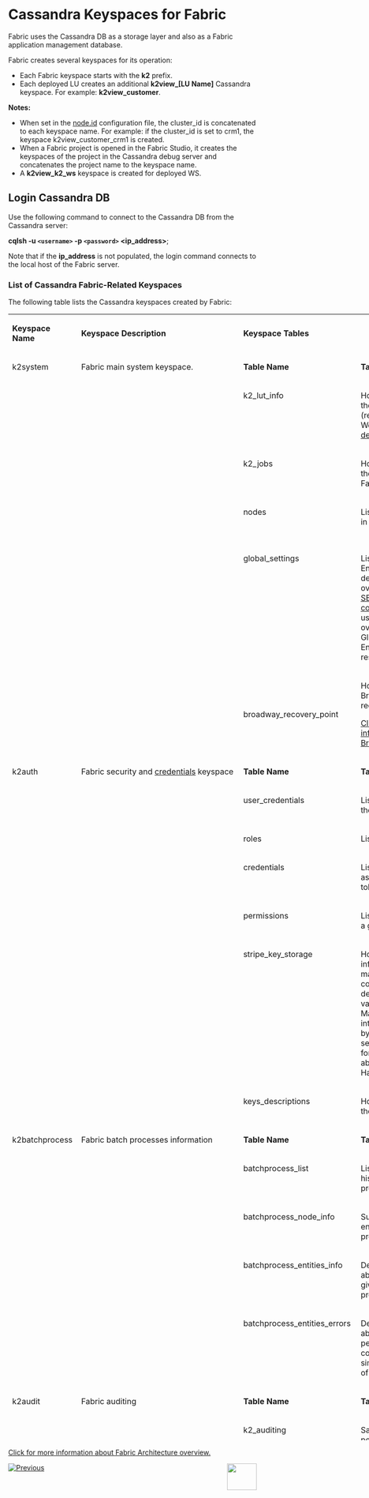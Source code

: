 # Cassandra Keyspaces for Fabric

Fabric uses the Cassandra DB as a storage layer and also as a Fabric application management database. 

Fabric creates several keyspaces for its operation:
-  Each Fabric keyspace starts with the **k2** prefix.
-  Each deployed LU creates an additional **k2view_[LU Name]** Cassandra keyspace. For example: **k2view_customer**.

**Notes:**

-  When set in the [node.id](/articles/02_fabric_architecture/05_fabric_main_configuration_files.md#nodeid) configuration file, the cluster_id is concatenated to each keyspace name. For example: if the cluster_id is set to crm1, the keyspace k2view_customer_crm1 is created.
- When a Fabric project is opened in the Fabric Studio, it creates the keyspaces of the project in the Cassandra debug server and concatenates the project name to the keyspace name.
- A <strong>k2view_k2_ws</strong> keyspace is created for deployed WS.

## Login Cassandra DB

Use the following command to connect to the Cassandra DB from the Cassandra server:

**cqlsh -u `<username>` -p `<password>` <ip_address>**;

Note that if the **ip_address** is not populated, the login command connects to the local host of the Fabric server.

### List of Cassandra Fabric-Related Keyspaces 

The following table lists the Cassandra keyspaces created by Fabric:



<table style="width: 900px; height: 2282px;">
<tbody>
<tr style="height: 46px;">
<td style="height: 46px; width: 125px;">
<p><strong>Keyspace Name</strong></p>
</td>
<td style="height: 46px; width: 317px;">
<p><strong>Keyspace Description</strong></p>
</td>
<td style="height: 46px; width: 436px;" colspan="2">
<p><strong>Keyspace Tables</strong></p>
</td>
</tr>
<tr style="height: 46px;">
<td style="height: 538px; width: 125px;" rowspan="6" valign="top">
<p>k2system</p>
<p>&nbsp;</p>
</td>
<td style="height: 538px; width: 317px;" rowspan="6" valign="top">
<p>Fabric main system keyspace.</p>
<p>&nbsp;</p>
</td>
<td style="height: 46px; width: 209px;" valign="top">
<p><strong>Table Name</strong></p>
</td>
<td style="height: 46px; width: 221px;" valign="top">
<p><strong>Table Description</strong></p>
</td>
</tr>
<tr style="height: 100px;">
<td style="height: 100px; width: 209px;" valign="top">
<p>k2_lut_info&nbsp;</p>
<p>&nbsp;</p>
</td>
<td style="height: 100px; width: 221px;" valign="top">
<p>Holds the metadata of the LUs, Common (reference) tables and Web Services <a href="/articles/16_deploy_fabric/01_deploy_Fabric_project.md">deployed to Fabric.</a></p>
</td>
</tr>
<tr style="height: 78px;">
<td style="height: 78px; width: 209px;" valign="top">
<p>k2_jobs</p>
<p>&nbsp;</p>
</td>
<td style="height: 78px; width: 221px;" valign="top">
<p>Holds information on the execution of all Fabric jobs.</p>
</td>
</tr>
<tr style="height: 78px;">
<td style="height: 78px; width: 209px;" valign="top">
<p>nodes</p>
<p>&nbsp;</p>
</td>
<td style="height: 78px; width: 221px;" valign="top">
<p>List of all Fabric nodes in the cluster.</p>
</td>
</tr>
<tr style="height: 172px;">
<td style="height: 172px; width: 209px;" valign="top">
<p>global_settings</p>
</td>
<td style="height: 172px; width: 221px;" valign="top">
<p>List of all Globals and Environments whose default value has been overidden using the <a href="/articles/08_globals/03_set_globals.md#how-do-i-use-set_global-global-command">SET_GLOBAL command</a>. This table is used to identify the overridden value of Globals or Environments when restarting Fabric.</p>
</td>
</tr>
<tr style="height: 64px;">
<td style="height: 64px; width: 209px;">
<p>broadway_recovery_point</p>
</td>
<td style="height: 64px; width: 221px;">
<p>Holds information on Broadway flows with recovery points.</p>
<p><a href="/articles/19_Broadway/29_recovery_point.md">Click for more information about Broadway Recovery.</a></p>
</td>
</tr>
<tr style="height: 46px;">
<td style="height: 574px; width: 125px;" rowspan="7" valign="top">
<p>k2auth</p>
</td>
<td style="height: 574px; width: 317px;" rowspan="7" valign="top">
<p>Fabric security and <a href="/articles/17_fabric_credentials/01_fabric_credentials_overview.md">credentials</a> keyspace</p>
</td>
<td style="height: 46px; width: 209px;" valign="top">
<p><strong>Table Name</strong></p>
</td>
<td style="height: 46px; width: 221px;" valign="top">
<p><strong>Table Description</strong></p>
</td>
</tr>
<tr style="height: 64px;">
<td style="height: 64px; width: 209px;" valign="top">
<p>user_credentials</p>
</td>
<td style="height: 64px; width: 221px;" valign="top">
<p>List of Fabric users and their assigned roles.</p>
</td>
</tr>
<tr style="height: 46px;">
<td style="height: 46px; width: 209px;" valign="top">
<p>roles</p>
</td>
<td style="height: 46px; width: 221px;" valign="top">
<p>List of role definitions.</p>
</td>
</tr>
<tr style="height: 82px;">
<td style="height: 82px; width: 209px;" valign="top">
<p>credentials</p>
</td>
<td style="height: 82px; width: 221px;" valign="top">
<p>List of tokens with assigned roles. The tokens are encrypted.</p>
</td>
</tr>
<tr style="height: 64px;">
<td style="height: 64px; width: 209px;" valign="top">
<p>permissions</p>
</td>
<td style="height: 64px; width: 221px;" valign="top">
<p>List of permissions for a given role.</p>
</td>
</tr>
<tr style="height: 208px;">
<td style="height: 208px; width: 209px;" valign="top">
<p>stripe_key_storage</p>
</td>
<td style="height: 208px; width: 221px;" valign="top">
<p>Holds encrypted information about the master key. This table contains the key description, index, and value fields. The Master Key is broken into bytes, where each byte is stored in a separate record. Click for more information about Fabric Security Hardening.</p>
</td>
</tr>
<tr style="height: 64px;">
<td style="height: 64px; width: 209px;" valign="top">
<p>keys_descriptions</p>
</td>
<td style="height: 64px; width: 221px;" valign="top">
<p>Holds a description of the master key.</p>
</td>
</tr>
<tr style="height: 46px;">
<td style="height: 388px; width: 125px;" rowspan="5" valign="top">
<p>k2batchprocess</p>
</td>
<td style="height: 388px; width: 317px;" rowspan="5" valign="top">
<p>Fabric batch processes information</p>
</td>
<td style="height: 46px; width: 209px;" valign="top">
<p><strong>Table Name</strong></p>
</td>
<td style="height: 46px; width: 221px;" valign="top">
<p><strong>Table Description</strong></p>
</td>
</tr>
<tr style="height: 64px;">
<td style="height: 64px; width: 209px;" valign="top">
<p>batchprocess_list</p>
</td>
<td style="height: 64px; width: 221px;" valign="top">
<p>List of the entire history of the batch process commands.</p>
</td>
</tr>
<tr style="height: 78px;">
<td style="height: 78px; width: 209px;" valign="top">
<p>batchprocess_node_info&nbsp;&nbsp;&nbsp;&nbsp;&nbsp;&nbsp;&nbsp;</p>
<p>&nbsp;</p>
</td>
<td style="height: 78px; width: 221px;" valign="top">
<p>Summary of handled entities per batch process per node.</p>
</td>
</tr>
<tr style="height: 82px;">
<td style="height: 82px; width: 209px;" valign="top">
<p>batchprocess_entities_info</p>
</td>
<td style="height: 82px; width: 221px;" valign="top">
<p>Detailed information about an execution of a given entity per batch process command.</p>
</td>
</tr>
<tr style="height: 118px;">
<td style="height: 118px; width: 209px;" valign="top">
<p>batchprocess_entities_errors&nbsp;</p>
</td>
<td style="height: 118px; width: 221px;" valign="top">
<p>Detailed information about failed entities per batch process command. This table simplifies the analysis of failed entities.</p>
</td>
</tr>
<tr style="height: 46px;">
<td style="height: 128px; width: 125px;" rowspan="2" valign="top">
<p>k2audit</p>
</td>
<td style="height: 128px; width: 317px;" rowspan="2" valign="top">
<p>Fabric auditing</p>
</td>
<td style="height: 46px; width: 209px;" valign="top">
<p><strong>Table Name</strong></p>
</td>
<td style="height: 46px; width: 221px;" valign="top">
<p><strong>Table Description</strong></p>
</td>
</tr>
<tr style="height: 82px;">
<td style="height: 82px; width: 209px;" valign="top">
<p>k2_auditing</p>
</td>
<td style="height: 82px; width: 221px;" valign="top">
<p>Saves all activities performed on Fabric, when AUDIT is set to ON in the config.ini file.</p>
</td>
</tr>
<tr style="height: 164px;">
<td style="height: 164px; width: 125px;" valign="top">
<p>k2staging</p>
</td>
<td style="height: 164px; width: 317px;" valign="top">
<p>Staging tables for IIDFinder mechanism:&nbsp;</p>
<p><span data-contrast="auto">A different set of caching, delta, solo and orphans&rsquo; tables is created for each LU that is synchronized by the IIDFinder (proactive sync) mechanism. </span></p>
<p>&nbsp;</p>
</td>
<td style="height: 164px; width: 209px;">&nbsp;</td>
<td style="height: 164px; width: 221px;">&nbsp;</td>
</tr>
<tr style="height: 46px;">
<td style="height: 260px; width: 125px;" rowspan="3" valign="top">
<p>K2view_&lt;LU Name&gt;</p>
</td>
<td style="height: 260px; width: 317px;" rowspan="3" valign="top">
<p>A new keyspace is created for each <a href="/articles/16_deploy_fabric/01_deploy_Fabric_project.md#how-are-deployed-objects-reflected-in-cassandra">deployed LU.</a></p>
<p>Note that when deploying the LU to Fabric debug server, Fabric also concatenates the Fabric version and the project name to the keyspace of each LU. For example: k2view_test_cust_6_2_kb_fabric_project.</p>
</td>
<td style="height: 46px; width: 209px;" valign="top">
<p><strong>Table Name</strong></p>
</td>
<td style="height: 46px; width: 221px;" valign="top">
<p><strong>Table Description</strong></p>
</td>
</tr>
<tr style="height: 64px;">
<td style="height: 64px; width: 209px;" valign="top">
<p>entity</p>
</td>
<td style="height: 64px; width: 221px;" valign="top">
<p>Stores the list of all <a href="/articles/01_fabric_overview/02_fabric_glossary.md#lui">LUIs</a> and their MicroDB.</p>
</td>
</tr>
<tr style="height: 150px;">
<td style="height: 150px; width: 209px;" valign="top">
<p>entity_chunks</p>
</td>
<td style="height: 150px; width: 221px;" valign="top">
<p>Stores large LUIs. The <a href="/articles/01_fabric_overview/02_fabric_glossary.md#mdb--microdb">MicroDB </a> of a Large LUI is divided into chunks and stored in entity_chunks.</p>
<p><a href="/articles/02_fabric_architecture/01_fabric_architecture_overview.md#21-fabric-storage">Click for more information about Fabric storage.</a></p>
</td>
</tr>
<tr style="height: 46px;">
<td style="height: 184px; width: 125px;" rowspan="4">
<p>k2masking</p>
<p>&nbsp;</p>
<p>&nbsp;</p>
</td>
<td style="height: 184px; width: 317px;" rowspan="4">
<p>Tables that support Broadway masking mechanism.</p>
<p><a href="/articles/19_Broadway/actors/07_masking_and_sequence_actors.md">Click for more information about Broadway Masking.</a></p>
</td>
<td style="height: 46px; width: 209px;">
<p><strong>Table Name</strong></p>
</td>
<td style="height: 46px; width: 221px;">
<p><strong>Table Description</strong></p>
</td>
</tr>
<tr style="height: 46px;">
<td style="height: 46px; width: 209px;">
<p>masking_cache</p>
</td>
<td style="height: 46px; width: 221px;">
<p>Stores the cached masked values.</p>
</td>
</tr>
<tr style="height: 46px;">
<td style="height: 46px; width: 209px;">
<p>uniqueness</p>
</td>
<td style="height: 46px; width: 221px;">
<p>Supports the uniqueness of the masked value per execution and masking ID.</p>
</td>
</tr>
<tr style="height: 46px;">
<td style="height: 46px; width: 209px;">
<p>TDM_SEQ_MAPPING</p>
</td>
<td style="height: 46px; width: 221px;">
<p>Keeps the masked values per execution ID, including the additional information such as LU, table, IID to enable the creation of reports.</p>
</td>
</tr>
</tbody>
</table>





[Click for more information about Fabric Architecture overview.](/articles/02_fabric_architecture/01_fabric_architecture_overview.md)

[![Previous](/articles/images/Previous.png)](/articles/02_fabric_architecture/05_fabric_main_configuration_files.md)[<img align="right" width="60" height="54" src="/articles/images/Next.png">](/articles/02_fabric_architecture/07_cassandra_basic_commands.md)

<!-- Add links- drop 1- WS, Fabric architecture, Fabric credentials-->

<!-- Add links- next drops- Jobs, Batch processes, audit, LU storage, security hardening, IIDFinder-->
